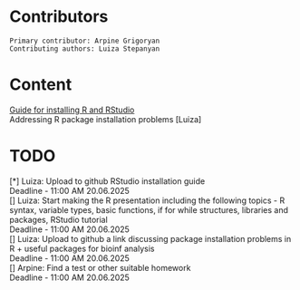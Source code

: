 
  # Contributors
    Primary contributor: Arpine Grigoryan
    Contributing authors: Luiza Stepanyan
  # Content  
  [Guide for installing R and RStudio](https://rstudio-education.github.io/hopr/starting.html) \
  Addressing R package installation problems [Luiza]

  # TODO
   [*] Luiza: Upload to github RStudio installation guide \
    Deadline -  11:00 AM 20.06.2025 \
   [] Luiza: Start making the R presentation including the following topics - R syntax, variable types, basic functions, if for while structures, libraries and packages, RStudio tutorial \
    Deadline -  11:00 AM 20.06.2025 \
   [] Luiza: Upload to github a link discussing package installation problems in R + useful packages for bioinf analysis\
    Deadline -  11:00 AM 20.06.2025\
   [] Arpine: Find a test or other suitable homework \
    Deadline -  11:00 AM 20.06.2025

    
     

